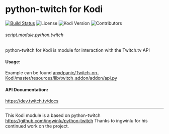 # python-twitch for Kodi 

[![Build Status](https://img.shields.io/endpoint.svg?url=https%3A%2F%2Factions-badge.atrox.dev%2Fanxdpanic%2Fscript.module.python.twitch%2Fbadge&logo=none)](https://actions-badge.atrox.dev/anxdpanic/script.module.python.twitch/goto)
![License](https://img.shields.io/badge/license-GPL--3.0--only-success.svg)
![Kodi Version](https://img.shields.io/badge/kodi-isengard%2B-success.svg)
![Contributors](https://img.shields.io/github/contributors/anxdpanic/script.module.python.twitch.svg)

###### script.module.python.twitch

python-twitch for Kodi is module for interaction with the Twitch.tv API

#### Usage:
Example can be found [anxdpanic/Twitch-on-Kodi/master/resources/lib/twitch_addon/addon/api.py](https://github.com/anxdpanic/Twitch-on-Kodi/blob/master/resources/lib/twitch_addon/addon/api.py)

#### API Documentation:
https://dev.twitch.tv/docs

---
This Kodi module is a based on python-twitch https://github.com/ingwinlu/python-twitch
Thanks to ingwinlu for his continued work on the project.
